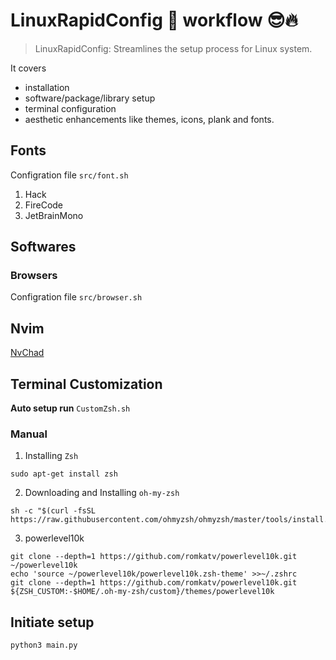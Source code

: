# LinuxRapidConfig 🚀 workflow 😎🔥

> LinuxRapidConfig: Streamlines the setup process for Linux system.
>

It covers

- installation
- software/package/library setup
- terminal configuration
- aesthetic enhancements like themes, icons, plank and fonts.

## Fonts

Configration file `src/font.sh`

1. Hack
2. FireCode
3. JetBrainMono

## Softwares

### Browsers 

Configration file `src/browser.sh`

## Nvim
[NvChad](https://github.com/auraXcode/dotfiles.git)
## Terminal Customization
**Auto setup run** `CustomZsh.sh`
### Manual
  1. Installing `Zsh`
  ```
  sudo apt-get install zsh
  ```
  2. Downloading and Installing `oh-my-zsh`
  ```
  sh -c "$(curl -fsSL https://raw.githubusercontent.com/ohmyzsh/ohmyzsh/master/tools/install.sh)"
  ```
  3. powerlevel10k
  ```
  git clone --depth=1 https://github.com/romkatv/powerlevel10k.git ~/powerlevel10k
  echo 'source ~/powerlevel10k/powerlevel10k.zsh-theme' >>~/.zshrc
  git clone --depth=1 https://github.com/romkatv/powerlevel10k.git ${ZSH_CUSTOM:-$HOME/.oh-my-zsh/custom}/themes/powerlevel10k
  ```

## Initiate setup

```python
python3 main.py
```
